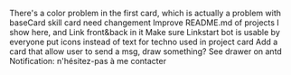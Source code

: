 There's a color problem in the first card, which is actually a problem with baseCard
skill card need changement
Improve README.md of projects I show here, and Link front&back in it
Make sure Linkstart bot is usable by everyone
put icons instead of text for techno used in project card
Add a card that allow user to send a msg, draw something? See drawer on antd
Notification: n'hésitez-pas à me contacter
